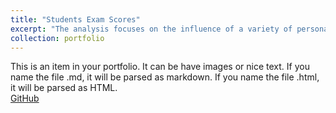 ```yaml
---
title: "Students Exam Scores"
excerpt: "The analysis focuses on the influence of a variety of personal and socio-economic factors on student’s exam scores.<br/><img src='/images/500x300.png'>"
collection: portfolio
---
```


This is an item in your portfolio. It can be have images or nice text. If you name the file .md, it will be parsed as markdown. If you name the file .html, it will be parsed as HTML. 
<br/>
[GitHub](https://github.com)

